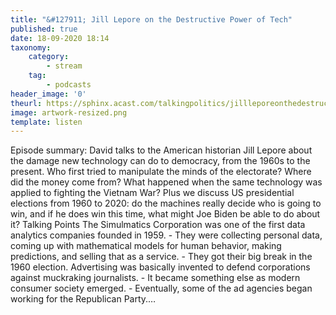 ```yaml
---
title: "&#127911; Jill Lepore on the Destructive Power of Tech"
published: true
date: 18-09-2020 18:14
taxonomy:
    category:
        - stream
    tag:
        - podcasts
header_image: '0'
theurl: https://sphinx.acast.com/talkingpolitics/jillleporeonthedestructivepoweroftech/media.mp3
image: artwork-resized.png
template: listen
--- 
```

Episode summary: David talks to the American historian Jill Lepore about the damage new technology can do to democracy, from the 1960s to the present. Who first tried to manipulate the minds of the electorate? Where did the money come from? What happened when the same technology was applied to fighting the Vietnam War? Plus we discuss US presidential elections from 1960 to 2020: do the machines really decide who is going to win, and if he does win this time, what might Joe Biden be able to do about it? Talking Points The Simulmatics Corporation was one of the first data analytics companies founded in 1959. - They were collecting personal data, coming up with mathematical models for human behavior, making predictions, and selling that as a service. - They got their big break in the 1960 election. Advertising was basically invented to defend corporations against muckraking journalists. - It became something else as modern consumer society emerged. - Eventually, some of the ad agencies began working for the Republican Party.…
